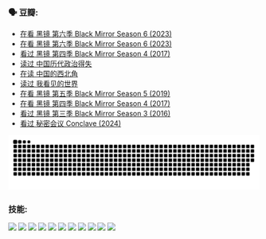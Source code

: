 
### 🗣 豆瓣:

<!-- DOUBAN-ACTIVITIES:START -->
- [在看 黑镜 第六季 Black Mirror Season 6‎ (2023)](https://www.douban.com/doubanapp/dispatch?uri=%2Fstatus%2F6374146493%2F%3F_spm_id%3DMTM2MDY5MjM4&_i=51033907)
- [在看 黑镜 第六季 Black Mirror Season 6‎ (2023)](https://www.douban.com/doubanapp/dispatch?uri=%2Fstatus%2F6374119836%2F%3F_spm_id%3DMTM2MDY5MjM4&_i=51033907)
- [看过 黑镜 第四季 Black Mirror Season 4‎ (2017)](https://www.douban.com/doubanapp/dispatch?uri=%2Fstatus%2F6324112829%2F%3F_spm_id%3DMTM2MDY5MjM4&_i=51033907)
- [读过 中国历代政治得失](https://www.douban.com/doubanapp/dispatch?uri=%2Fstatus%2F6310000533%2F%3F_spm_id%3DMTM2MDY5MjM4&_i=51033907)
- [在读 中国的西北角](https://www.douban.com/doubanapp/dispatch?uri=%2Fstatus%2F6303764907%2F%3F_spm_id%3DMTM2MDY5MjM4&_i=51033907)
- [读过 我看见的世界](https://www.douban.com/doubanapp/dispatch?uri=%2Fstatus%2F6303756516%2F%3F_spm_id%3DMTM2MDY5MjM4&_i=51033907)
- [在看 黑镜 第五季 Black Mirror Season 5‎ (2019)](https://www.douban.com/doubanapp/dispatch?uri=%2Fstatus%2F6242499461%2F%3F_spm_id%3DMTM2MDY5MjM4&_i=51033908)
- [在看 黑镜 第四季 Black Mirror Season 4‎ (2017)](https://www.douban.com/doubanapp/dispatch?uri=%2Fstatus%2F6242460702%2F%3F_spm_id%3DMTM2MDY5MjM4&_i=51033908)
- [看过 黑镜 第三季 Black Mirror Season 3‎ (2016)](https://www.douban.com/doubanapp/dispatch?uri=%2Fstatus%2F6242459127%2F%3F_spm_id%3DMTM2MDY5MjM4&_i=51033908)
- [看过 秘密会议 Conclave‎ (2024)](https://www.douban.com/doubanapp/dispatch?uri=%2Fstatus%2F6229600453%2F%3F_spm_id%3DMTM2MDY5MjM4&_i=51033908)
<!-- DOUBAN-ACTIVITIES:END -->


![Snake animation](https://raw.githubusercontent.com/w940853815/w940853815/output/github-contribution-grid-snake.svg)
### 技能:

<code><img height="32" src="https://cdn.jsdelivr.net/npm/simple-icons@v5/icons/python.svg"></code>
<code><img height="32" src="https://cdn.jsdelivr.net/npm/simple-icons@v5/icons/javascript.svg"></code>
<code><img height="32" src="https://cdn.jsdelivr.net/npm/simple-icons@v5/icons/django.svg"></code>
<code><img height="32" src="https://cdn.jsdelivr.net/npm/simple-icons@v5/icons/flask.svg"></code>
<code><img height="32" src="https://cdn.jsdelivr.net/npm/simple-icons@v5/icons/vuetify.svg"></code>
<code><img height="32" src="https://cdn.jsdelivr.net/npm/simple-icons@v5/icons/git.svg"></code>
<code><img height="32" src="https://cdn.jsdelivr.net/npm/simple-icons@v5/icons/docker.svg"></code>
<code><img height="32" src="https://cdn.jsdelivr.net/npm/simple-icons@v5/icons/postgresql.svg"></code>
<code><img height="32" src="https://cdn.jsdelivr.net/npm/simple-icons@v5/icons/elasticsearch.svg"></code>
<code><img height="32" src="https://cdn.jsdelivr.net/npm/simple-icons@v5/icons/macos.svg"></code>
<code><img height="32" src="https://cdn.jsdelivr.net/npm/simple-icons@v5/icons/linux.svg"></code>
<!--
**w940853815/w940853815** is a ✨ _special_ ✨ repository because its `README.md` (this file) appears on your GitHub profile.

Here are some ideas to get you started:

- 🔭 I’m currently working on ...
- 🌱 I’m currently learning ...
- 👯 I’m looking to collaborate on ...
- 🤔 I’m looking for help with ...
- 💬 Ask me about ...
- 📫 How to reach me: ...
- 😄 Pronouns: ...
- ⚡ Fun fact: ...
-->
